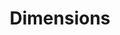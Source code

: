---
layout: default
bigquery: https://console.cloud.google.com/bigquery?p=covid-19-dimensions-ai&page=table&d=data&t=publications
contributors: Digital Science, https://www.digital-science.com/
cost: Free for personal, non-commercial use.
description: Dimensions contains more than 100 million publications, ranging from
  articles published in scholarly journals, books and book chapters, to preprints
  and conference proceedings. All publications are contextualized with linked data
  sets, funding, publications, patents, clinical trials, and policy documents. You
  can also view associated categories, funders, institutions, and researcher profiles.
documentation: https://docs.dimensions.ai/bigquery/index.html
last_edit: 04/09/2022, 17:26:12
location: https://www.dimensions.ai/products/free/
maintained_by: Digital Science, https://www.digital-science.com/
schema_fields:
- funding_jpy
- research_orgs
- funding_nzd
- title
- email_address
- reference_ids
- category_uoa
- phase
- acknowledgements
- external_ids
- relationships
- category_hrcs_rac
- publication_ids
- category_rcdc
- metrics
- date_modified
- research_org_countries
- description
- end_year
- abstract
- researcher_ids
- current_assignee
- editors
- research_org_city_names
- funding_gbp
- priority_year
- proceedings_title
- ipcr
- funder_orgs
- conditions
- journal_lists
- expiration_year
- funding_aud
- publication_year
- brief_title
- citations_count
- organisation_details
- funding_details
- repository_url
- acronyms
- family_count
- patent_ids
- family_members_ids
- gender
- funder_org_cities
- id
- funding_amount
- conference
- cpc
- category_icrp_cso
- associated_publication_arxiv_id
- funding_usd
- address
- mesh_headings
- book_series_title
- altmetrics
- source_id
- filing_status
- priority_date
- filing_date
- repository_id
- name
- original_assignee
- grant_number
- assignee_countries
- embargo_date
- current_assignee_countries
- funding_currency
- date_normal
- associated_publication_id
- established
- jurisdiction
- publication_date
- journal
- date_print
- book_title
- acronym
- resulting_publication_ids
- linkout
- inventor_names
- links
- active_years
- associated_publication_doi
- application_number
- filing_year
- citation_string
- date_online
- citations
- associated_publication_pmid
- interventions
- start_year
- category_hrcs_hc
- mesh_terms
- funder_org_state_codes
- arxiv_id
- date
- open_access_categories_v2
- current_assignee_orgs
- legal_events
- foa_number
- start_date
- end_date
- funder_org
- eisbn
- created_date
- legal_status
- granted_year
- pmid
- volume
- aliases
- authors
- types
- original_abstract
- registry
- language
- category_sdg
- status
- parent_id
- funding_cad
- pmcid
- funder_countries
- original_title
- year
- repository_name
- funding_chf
- category_for
- funding_cny
- expiration_date
- date_inserted
- doi
- cited_by_ids
- research_org_state_names
- granted_date
- category_hra
- open_access_categories
- categories
- subtitles
- publisher
- research_org_country_names
- investigators
- category_icrp_ct
- funder_org_acronyms
- issue
- funding_eur
- funder_org_countries
- pages
- isbn
- research_org_state_codes
- research_org_cities
- category_bra
- type
- original_assignee_countries
- kind
- date_imported_gbq
- wikipedia_url
- assignee_orgs
- resulting_publication_doi
- labels
- associated_grant_ids
- concepts
- original_assignee_orgs
- clinical_trial_ids
- supporting_grant_ids
- license
- family_id
shortname: dimensions
tags:
- scholarly literature
- patents
- funding
- clinical trials
- academic profiles
terms_of_use: 'Use of both the Dimensions COVID-19 dataset and full Dimensions dataset
  are subject to the Dimensions Terms of use: https://www.dimensions.ai/policies-terms-legal '
title: Dimensions
uuid: dcff88bd-fe6b-4fdb-8159-809bf9d7bc1c
---